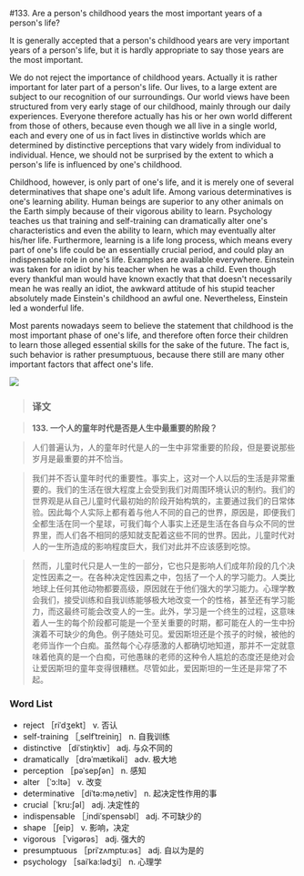 #133. Are a person's childhood years the most important years of a person's life?

It is generally accepted that a person's childhood years are very important years of a person's life, but it is hardly appropriate to say those years are the most important.

We do not reject the importance of childhood years. Actually it is rather important for later part of a person's life. Our lives, to a large extent are subject to our recognition of our surroundings. Our world views have been structured from very early stage of our childhood, mainly through our daily experiences. Everyone therefore actually has his or her own world different from those of others, because even though we all live in a single world, each and every one of us in fact lives in distinctive worlds which are determined by distinctive perceptions that vary widely from individual to individual. Hence, we should not be surprised by the extent to which a person's life is influenced by one's childhood.

Childhood, however, is only part of one's life, and it is merely one of several determinatives that shape one's adult life. Among various determinatives is one's learning ability. Human beings are superior to any other animals on the Earth simply because of their vigorous ability to learn. Psychology teaches us that training and self-training can dramatically alter one's characteristics and even the ability to learn, which may eventually alter his/her life. Furthermore, learning is a life long process, which means every part of one's life could be an essentially crucial period, and could play an indispensable role in one's life. Examples are available everywhere. Einstein was taken for an idiot by his teacher when he was a child. Even though every thankful man would have known exactly that that doesn't necessarily mean he was really an idiot, the awkward attitude of his stupid teacher absolutely made Einstein's childhood an awful one. Nevertheless, Einstein led a wonderful life.

Most parents nowadays seem to believe the statement that childhood is the most important phase of one's life, and therefore often force their children to learn those alleged essential skills for the sake of the future. The fact is, such behavior is rather presumptuous, because there still are many other important factors that affect one's life.

![](images/TOEFL-iBT-High-Score-Essays-133.jpg)

> ### 译文

> **133. 一个人的童年时代是否是人生中最重要的阶段？**

> 人们普遍认为，人的童年时代是人的一生中非常重要的阶段，但是要说那些岁月是最重要的并不恰当。

> 我们并不否认童年时代的重要性。事实上，这对一个人以后的生活是非常重要的。我们的生活在很大程度上会受到我们对周围环境认识的制约。我们的世界观是从自己儿童时代最初始的阶段开始构筑的，主要通过我们的日常体验。因此每个人实际上都有着与他人不同的自己的世界，原因是，即便我们全都生活在同一个星球，可我们每个人事实上还是生活在各自与众不同的世界里，而人们各不相同的感知就支配着这些不同的世界。因此，儿童时代对人的一生所造成的影响程度巨大，我们对此并不应该感到吃惊。

> 然而，儿童时代只是人一生的一部分，它也只是影响人们成年阶段的几个决定性因素之一。在各种决定性因素之中，包括了一个人的学习能力。人类比地球上任何其他动物都要高级，原因就在于他们强大的学习能力。心理学教会我们，接受训练和自我训练能够极大地改变一个的性格，甚至还有学习能力，而这最终可能会改变人的一生。此外，学习是一个终生的过程，这意味着人一生的每个阶段都可能是一个至关重要的时期，都可能在人的一生中扮演着不可缺少的角色。例子随处可见。爱因斯坦还是个孩子的时候，被他的老师当作一个白痴。虽然每个心存感激的人都确切地知道，那并不一定就意味着他真的是一个白痴，可他愚昧的老师的这种令人尴尬的态度还是绝对会让爱因斯坦的童年变得很糟糕。尽管如此，爱因斯坦的一生还是非常了不起。

### Word List

 * reject ［riˈdʒekt］ v. 否认
 * self-training ［ˌselfˈtreiniŋ］ n. 自我训练
 * distinctive ［diˈstiŋktiv］ adj. 与众不同的
 * dramatically ［drəˈmætikəli］ adv. 极大地
 * perception ［pəˈsepʃən］ n. 感知
 * alter ［ˈɔ:ltə］ v. 改变
 * determinative ［diˈtə:məˌnetiv］ n. 起决定性作用的事
 * crucial［ˈkru:ʃəl］ adj. 决定性的
 * indispensable ［ˌindiˈspensəbl］ adj. 不可缺少的
 * shape ［ʃeip］ v. 影响，决定
 * vigorous ［ˈvigərəs］ adj. 强大的
 * presumptuous ［priˈzʌmptu:əs］ adj. 自以为是的
 * psychology ［saiˈka:lədʒi］ n. 心理学 
